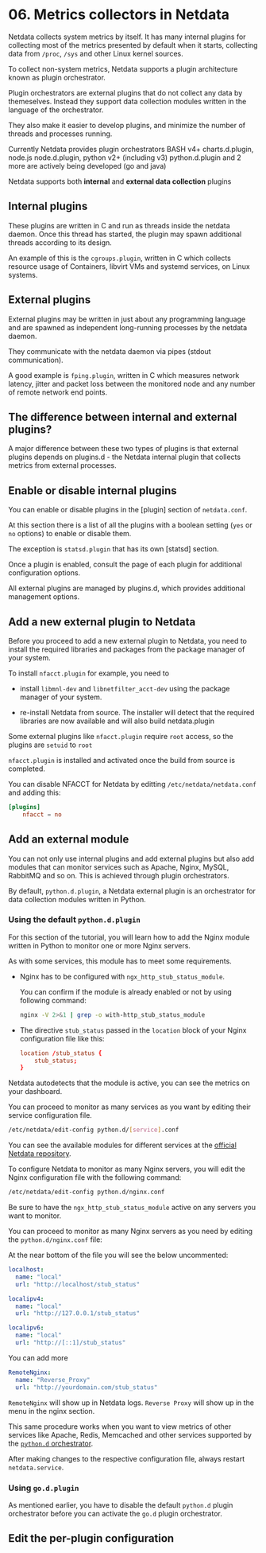 # 06. Metrics collectors in Netdata

Netdata collects system metrics by itself. It has many internal plugins for collecting most of the metrics presented by default when it starts, collecting data from `/proc`, `/sys` and other Linux kernel sources.

To collect non-system metrics, Netdata supports a plugin architecture known as plugin orchestrator.

Plugin orchestrators are external plugins that do not collect any data by themeselves. Instead they support data collection modules written in the language of the orchestrator.

They also make it easier to develop plugins, and minimize the number of threads and processes running.

Currently Netdata provides plugin orchestrators BASH v4+ charts.d.plugin, node.js node.d.plugin, python v2+ (including v3) python.d.plugin and 2 more are actively being developed (go and java)

Netdata supports both **internal** and **external data collection** plugins

## Internal plugins

These plugins are written in C and run as threads inside the netdata daemon. Once this thread has started, the plugin may spawn additional threads according to its design.

An example of this is the `cgroups.plugin`, written in C which collects resource usage of Containers, libvirt VMs and systemd services, on Linux systems.

## External plugins

External plugins may be written in just about any programming language and are spawned as independent long-running processes by the netdata daemon.

They communicate with the netdata daemon via pipes (stdout communication).

A good example is `fping.plugin`, written in C which measures network latency, jitter and packet loss between the monitored node and any number of remote network end points.

## The difference between internal and external plugins?

A major difference between these two types of plugins is that external plugins depends on plugins.d - the Netdata internal plugin that collects metrics from external processes.

## Enable or disable internal plugins

You can enable or disable plugins in the [plugin] section of `netdata.conf`.

At this section there is a list of all the plugins with a boolean setting (`yes` or `no` options) to enable or disable them.

The exception is `statsd.plugin` that has its own [statsd] section.

Once a plugin is enabled, consult the page of each plugin for additional configuration options.

All external plugins are managed by plugins.d, which provides additional management options.

## Add a new external plugin to Netdata

Before you proceed to add a new external plugin to Netdata, you need to install the required libraries and packages from the package manager of your system.

To install `nfacct.plugin` for example, you need to

- install `libmnl-dev` and `libnetfilter_acct-dev` using the package manager of your system.

- re-install Netdata from source. The installer will detect that the required libraries are now available and will also build netdata.plugin

Some external plugins like `nfacct.plugin` require `root` access, so the plugins are `setuid` to `root`

`nfacct.plugin` is installed and activated once the build from source is completed.

You can disable NFACCT for Netdata by editting `/etc/netdata/netdata.conf` and adding this:

```conf
[plugins]
    nfacct = no
```

## Add an external module

You can not only use internal plugins and add external plugins but also add modules that can monitor services such as Apache, Nginx, MySQL, RabbitMQ and so on.
This is achieved through plugin orchestrators.

By default, `python.d.plugin`, a Netdata external plugin is an orchestrator for data collection modules written in Python.

<!-- Netdata is migrating all data collection modules from Python to Go, so to use the `go.d.plugin` orchestrator for `go` modules, you need to disable the default `python` and enable `go`. You can't have both orchestrators running data collection modules, this will result in unexpected behaviours. -->

### Using the default `python.d.plugin`

For this section of the tutorial, you will learn how to add the Nginx module written in Python to monitor one or more Nginx servers.

As with some services, this module has to meet some requirements.

- Nginx has to be configured with `ngx_http_stub_status_module`.

  You can confirm if the module is already enabled or not by using following command:

  ```sh
  nginx -V 2>&1 | grep -o with-http_stub_status_module
  ```

- The directive `stub_status` passed in the `location` block of your Nginx configuration file like this:

  ```conf
  location /stub_status {
      stub_status;
  }
  ```

Netdata autodetects that the module is active, you can see the metrics on your dashboard.

You can proceed to monitor as many services as you want by editing their service configuration file.

```sh
/etc/netdata/edit-config python.d/[service].conf
```

You can see the available modules for different services at the [official Netdata repository](https://github.com/netdata/netdata/tree/master/collectors/python.d.plugin).

To configure Netdata to monitor as many Nginx servers, you will edit the Nginx configuration file with the following command:

```sh
/etc/netdata/edit-config python.d/nginx.conf
```

Be sure to have the `ngx_http_stub_status_module` active on any servers you want to monitor.

You can proceed to monitor as many Nginx servers as you need by editing the `python.d/nginx.conf` file:

At the near bottom of the file you will see the below uncommented:

```yaml
localhost:
  name: "local"
  url: "http://localhost/stub_status"

localipv4:
  name: "local"
  url: "http://127.0.0.1/stub_status"

localipv6:
  name: "local"
  url: "http://[::1]/stub_status"
```

You can add more

```yaml
RemoteNginx:
  name: "Reverse_Proxy"
  url: "http://yourdomain.com/stub_status"
```

`RemoteNginx` will show up in Netdata logs. `Reverse Proxy` will show up in the menu in the nginx section.

This same procedure works when you want to view metrics of other services like Apache, Redis, Memcached and other services supported by the [`python.d` orchestrator](https://github.com/netdata/netdata/tree/master/collectors/python.d.plugin).

After making changes to the respective configuration file, always restart `netdata.service`.

### Using `go.d.plugin`

As mentioned earlier, you have to disable the default `python.d` plugin orchestrator before you can activate the `go.d` plugin orchestrator.

## Edit the per-plugin configuration
